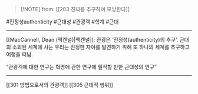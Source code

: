  > [!NOTE] from: [[203 진짜를 추구하며 모방한다]]

#진정성authenticity #근대성 #관광객 #학계  #근대 

--- 
[[MacCannell, Dean (맥켄널)|맥켄널]]: 관광은 ‘진정성(authenticity)의 추구’. 근대의 소외된 세계에 사는 우리는 진정한 자아를 발견하기 위해 또 하나의 세계를 추구하고 여행을 떠남. 

“관광객에 대한 연구는 혁명에 관한 연구에 필적할 만한 근대성의 연구”

--- 
[[301 방법으로서의 관광객]]
[[305 근대적 행위]]
